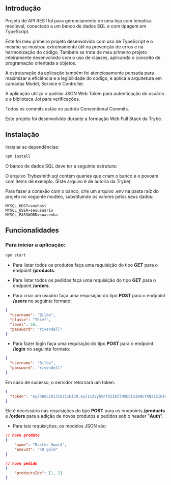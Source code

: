 Introdução 
----------

Projeto de API RESTful para gerenciamento de uma loja com temática medieval, conectado a um banco de dados SQL e com tipagem em TypeScript.

Este foi meu primeiro projeto desenvolvido com uso de TypeScript e o mesmo se mostrou extremamente útil na prevenção de erros e na harmonização do código. 
Também se trata de meu primeiro projeto inteiramente desenvolvido com o uso de classes, aplicando o conceito de programação orientada a objetos.

A estruturação da aplicação também foi atenciosamente pensada para maximizar a eficiência e a legibilidade do código, e aplica a arquitetura em camadas Model, Service e Controller.

A aplicação utiliza o padrão JSON Web Token para autenticação do usuário e a biblioteca Joi para verificações.

Todos os commits estão no padrão Conventional Commits.

Este projeto foi desenvolvido durante a formação Web Full Stack da Trybe.

Instalação
----------

Instalar as dependências:

```bash
npm install
```
O banco de dados SQL deve ter a seguinte estrutura:

O arquivo Trybesmith.sql contém queries que criam o banco e o povoam com items de exemplo. (Este arquivo é de autoria da Trybe)

Para fazer a conexão com o banco, crie um arquivo .env na pasta raíz do projeto no seguinte modelo, substituindo os valores pelos seus dados:

```
MYSQL_HOST=seuhost
MYSQL_USER=seuusuario
MYSQL_PASSWORD=suasenha
```


Funcionalidades
---------------

### Para iniciar a aplicação:

```bash
npm start
```
* Para listar todos os produtos faça uma requisição do tipo **GET** para o endpoint **/products**.

* Para listar todos os pedidos faça uma requisição do tipo **GET** para o endpoint **/orders**.

* Para criar um usuário faça uma requisição do tipo **POST** para o endpoint **/users** no seguinte formato:

```json
{ 
  "username": "Bilbo",
  "classe": "Thief",
  "level": 50,
  "password": "rivendell"
}
```

* Para fazer login faça uma requisição do tipo **POST** para o endpoint **/login** no seguinte formato:

```json
{ 
  "username": "Bilbo",
  "password": "rivendell"
}
```

Em caso de sucesso, o servidor retornará um token:

```json
{
  "token": "eyJhbGciOiJIUzI1NiJ9.eyJ1c2VybmFtZSI6IlNhbSIsImNsYXNzZSI6InN3b3Jkc21hbiIsImxldmVsIjoxMCwicGFzc3dvcmQiOiJTZGZnaGZnaGZnaGRmZ2EifQ.LHsrnJyY4hGyimFae-rH4phvSiK98AMjzI7m2I6cW3U"
}
```

Ele é necessário nas requisições do tipo **POST** para os endpoints **/products** e **/orders** para a adição de novos produtos e pedidos sob o header "**Auth**".

* Para tais requisições, os modelos JSON são:

```json
// novo produto
{
	"name": "Master Sword",
	"amount": "40 gold"
}
```

```json
// novo pedido
{
	"productsIds": [1, 2]
}
```
